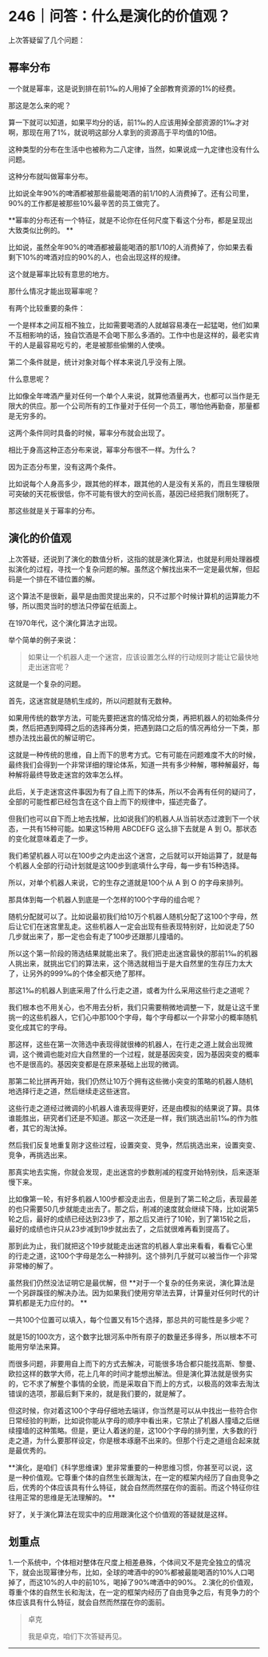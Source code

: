 # 246｜问答：什么是演化的价值观？

上次答疑留了几个问题：

## 幂率分布

一个就是幂率，这是说到排在前1‰的人用掉了全部教育资源的1%的经费。

那这是怎么来的呢？

算一下就可以知道，如果平均分的话，前1‰的人应该用掉全部资源的1‰才对啊，那现在用了1%，就说明这部分人拿到的资源高于平均值的10倍。

这种类型的分布在生活中也被称为二八定律，当然，如果说成一九定律也没有什么问题。

这种分布就叫做幂率分布。

比如说全年90%的啤酒都被那些最能喝酒的前1/10的人消费掉了。还有公司里，90%的工作都是被那些10%最辛苦的员工做完了。

 **幂率的分布还有一个特征，就是不论你在任何尺度下看这个分布，都是呈现出大致类似比例的。 **

比如说，虽然全年90%的啤酒都被最能喝酒的那1/10的人消费掉了，你如果去看剩下10%的啤酒对应的90%的人，也会出现这样的规律。

这个就是幂率比较有意思的地方。

那什么情况才能出现幂率呢？

有两个比较重要的条件：

一个是样本之间互相不独立，比如需要喝酒的人就越容易凑在一起猛喝，他们如果不互相影响的话，独自饮酒是不会喝下那么多酒的。工作中也是这样的，最老实肯干的人是最容易吃亏的，老是被那些偷懒的人使唤。

第二个条件就是，统计对象对每个样本来说几乎没有上限。

什么意思呢？

比如像全年啤酒产量对任何一个单个人来说，就算他酒量再大，也都可以当作是无限大的供应。那一个公司所有的工作量对于任何一个员工，哪怕他再勤奋，那量都是无穷多的。

这两个条件同时具备的时候，幂率分布就会出现了。

相比于身高这种正态分布来说，幂率分布很不一样。为什么？

因为正态分布里，没有这两个条件。

比如说每个人身高多少，跟其他的样本，跟其他的人是没有关系的，而且生理极限可突破的天花板很低，你不可能有很大的空间长高，基因已经把我们限制死了。

那这些就是关于幂率的分布。

## 演化的价值观

上次答疑，还说到了演化的数值分析，这指的就是演化算法，也就是利用处理器模拟演化的过程，寻找一个复杂问题的解。虽然这个解找出来不一定是最优解，但起码是一个排在不错位置的解。

这个算法不是很新，最早是由图灵提出来的，只不过那个时候计算机的运算能力不够，所以图灵当时的想法只停留在纸面上。

在1970年代，这个演化算法才出现。

举个简单的例子来说：

> 如果让一个机器人走一个迷宫，应该设置怎么样的行动规则才能让它最快地走出迷宫呢？

这就是一个复杂的问题。

首先，这迷宫就是随机生成的，所以问题就有无数种。

如果用传统的数学方法，可能先要把迷宫的情况给分类，再把机器人的初始条件分类，然后把遇到障碍之后的选择再分类，把遇到路口之后的情况再给分一下类，那想办法找出最优的解证明它。

这就是一种传统的思维，自上而下的思考方式。它有可能在问题难度不大的时候，最终我们会得到一个非常详细的理论体系，知道一共有多少种解，哪种解最好，每种解将最终导致走迷宫的效率怎么样。

此后，关于走迷宫这件事因为有了自上而下的体系，所以不会再有任何的疑问了，全部的可能性都已经包含在这个自上而下的规律中，描述完备了。

但我们也可以自下而上地去找解，比如说我们的机器人从当前状态过渡到下一个状态，一共有15种可能。如果这15种用 ABCDEFG 这么排下去就是 A 到 O。那状态的变化就意味着走了一步。

我们希望机器人可以在100步之内走出这个迷宫，之后就可以开始运算了，就是每个机器人全部的行动计划就是这100步到底填什么字母，每一步有15种选择。

所以，对单个机器人来说，它的生存之道就是100个从 A 到 O 的字母来排列。

那具体到每一个机器人到底是一个怎样的100个字母的组合呢？

随机分配就可以了。比如说最初我们给10万个机器人随机分配了这100个字母，然后让它们在迷宫里乱走。这些机器人一定会出现有些表现特别好，比如说走了50几步就出来了，那一定也会有走了100步还跟那儿撞墙的。

所以这个第一阶段的筛选结果就能出来了。我们把走出迷宫最快的那前1‰的机器人挑出来，就挑出它们的算法来，这个筛选就相当于是大自然里的生存压力太大了，让另外的999‰的个体全都灭绝了那样。

那这1‰的机器人到底采用了什么行走之道，或者为什么采用这些行走之道呢？

我们根本也不用关心，也不用去分析，我们只需要稍微地调整一下，就是让这千里挑一的这些机器人，它们心中那100个字母，每个字母都以一个非常小的概率随机变化成其它的字母。

那这样，这些在第一次筛选中表现得就很棒的机器人，在行走之道上就会出现微调，这个微调也能对应大自然里的一个过程，就是基因突变，因为基因突变的概率也不是很高的。基因突变都是在原来基础上出现的微调。

那第二轮比拼再开始，我们仍然让10万个拥有这些微小突变的策略的机器人随机地选择行走之道，然后继续走这些迷宫。

这些行走之道经过微调的小机器人谁表现得更好，还是由模拟的结果说了算。具体谁能胜出，研究者们还是不知道。那这一次还是一样，我们挑选出前1‰的作为胜者，其它的淘汰掉。

然后我们反复地重复刚才这些过程，设置突变、竞争，然后挑选出来，设置突变、竞争，再挑选出来。

那真实地去实施，你就会发现，走出迷宫的步数削减的程度开始特别快，后来逐渐慢下来。

比如像第一轮，有好多机器人100步都没走出去，但是到了第二轮之后，表现最差的也只需要50几步就能走出去了。那之后，削减的速度就会继续下降，比如说第5轮之后，最好的成绩已经达到23步了，那之后又进行了10轮，到了第15轮之后，最好的成绩也许只从23步减到19步就出去了，之后就很难再看到提高了。

那到此为止，我们就把这个19步就能走出迷宫的机器人拿出来看看，看看它心里的行走之道，这100个字母是怎么一种排列。这个排列几乎就可以被当作一个非常非常棒的解了。

虽然我们仍然没法证明它是最优解，但 **对于一个复杂的任务来说，演化算法是一个另辟蹊径的解决办法。因为如果我们使用穷举法去算，计算量对任何时代的计算机都是无力应付的。 **

一共100个位置可以填入，每个位置又有15个选择，那总共的可能性是多少呢？

就是15的100次方，这个数字比银河系中所有原子的数量还多得多，所以根本不可能用穷举法来算。

而很多问题，非要用自上而下的方式去解决，可能很多场合都只能找高斯、黎曼、欧拉这样的数学大师，花上几年的时间才能想出解法。但是演化算法就是很务实的，它不求了解整个事情的全貌，而是采取自下而上的方式，以极高的效率去淘汰错误的选项，那最后剩下来的，就是我们要的，就是解了。

但这时候，你对着这100个字母仔细地去端详，你当然是可以从中找出一些符合你日常经验的判断，比如说你能从字母的顺序中看出来，它禁止了机器人撞墙之后继续撞墙的这种策略。但是，更让人着迷的是，这100个字母的排列里，大多数的行走之道，为什么要那样设定，你是根本琢磨不出来的。但那个行走之道组合起来就是最优秀的。

 **演化，是咱们《科学思维课》里非常重要的一种思维习惯，你甚至可以说，这是一种价值观。它尊重个体的自然生长跟淘汰，在一定的框架内经历了自由竞争之后，优秀的个体应该具有什么特征，就会自然而然摆在你的面前。而这个特征你往往用正常的思维是无法理解的。 **

好了，关于演化算法在现实中的应用跟演化这个价值观的答疑就是这样。

## 划重点

1.一个系统中，个体相对整体在尺度上相差悬殊，个体间又不是完全独立的情况下，就会出现幂律分布，比如，全球的啤酒中的90%都被最能喝酒的10%人口喝掉了，而这10%的人中的前10%，喝掉了90%啤酒中的90%。
2.演化的价值观，尊重个体的自然生长和淘汰，在一定的框架内经历了自由竞争之后，有竞争力的个体应该具有什么特征，就会自然而然摆在你的面前。

> 卓克
> 
> 我是卓克，咱们下次答疑再见。

---
